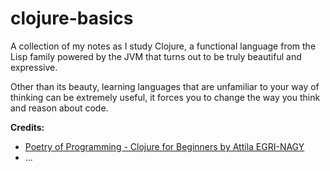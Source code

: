# clojure-basics

A collection of my notes as I study Clojure, a functional language from the Lisp family powered by the JVM that turns out to be truly beautiful and expressive.

Other than its beauty, learning languages that are unfamiliar to your way of thinking can be extremely useful, it forces you to change the way you think and reason about code.

**Credits:**

- [Poetry of Programming - Clojure for Beginners by Attila EGRI-NAGY](https://www.youtube.com/watch?v=CjdVNCQ7YHA&list=PLI-mrGTUXmHXeKhy6UGdDxIKwM8L4MTbq)
- ...
